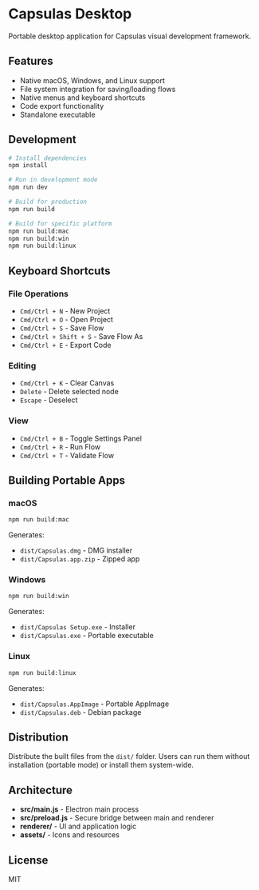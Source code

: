 # Capsulas Desktop

Portable desktop application for Capsulas visual development framework.

## Features

- Native macOS, Windows, and Linux support
- File system integration for saving/loading flows
- Native menus and keyboard shortcuts
- Code export functionality
- Standalone executable

## Development

```bash
# Install dependencies
npm install

# Run in development mode
npm run dev

# Build for production
npm run build

# Build for specific platform
npm run build:mac
npm run build:win
npm run build:linux
```

## Keyboard Shortcuts

### File Operations
- `Cmd/Ctrl + N` - New Project
- `Cmd/Ctrl + O` - Open Project
- `Cmd/Ctrl + S` - Save Flow
- `Cmd/Ctrl + Shift + S` - Save Flow As
- `Cmd/Ctrl + E` - Export Code

### Editing
- `Cmd/Ctrl + K` - Clear Canvas
- `Delete` - Delete selected node
- `Escape` - Deselect

### View
- `Cmd/Ctrl + B` - Toggle Settings Panel
- `Cmd/Ctrl + R` - Run Flow
- `Cmd/Ctrl + T` - Validate Flow

## Building Portable Apps

### macOS
```bash
npm run build:mac
```
Generates:
- `dist/Capsulas.dmg` - DMG installer
- `dist/Capsulas.app.zip` - Zipped app

### Windows
```bash
npm run build:win
```
Generates:
- `dist/Capsulas Setup.exe` - Installer
- `dist/Capsulas.exe` - Portable executable

### Linux
```bash
npm run build:linux
```
Generates:
- `dist/Capsulas.AppImage` - Portable AppImage
- `dist/Capsulas.deb` - Debian package

## Distribution

Distribute the built files from the `dist/` folder. Users can run them without installation (portable mode) or install them system-wide.

## Architecture

- **src/main.js** - Electron main process
- **src/preload.js** - Secure bridge between main and renderer
- **renderer/** - UI and application logic
- **assets/** - Icons and resources

## License

MIT
